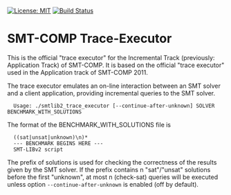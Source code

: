 [![License: MIT](https://img.shields.io/badge/License-MIT-yellow.svg)](https://opensource.org/licenses/MIT)
[![Build Status](https://travis-ci.com/SMT-COMP/trace-executor.svg?branch=master)](https://travis-ci.com/SMT-COMP/trace-executor)

SMT-COMP Trace-Executor
===============================================================================

This is the official "trace executor" for the Incremental Track (previously:
Application Track) of SMT-COMP.  It is based on the official "trace executor"
used in the Application track of SMT-COMP 2011.

The trace executor emulates an on-line interaction between an SMT solver and a
client application, providing incremental queries to the SMT solver.

```
  Usage: ./smtlib2_trace_executor [--continue-after-unknown] SOLVER BENCHMARK_WITH_SOLUTIONS
```

The format of the BENCHMARK_WITH_SOLUTIONS file is

```
  ((sat|unsat|unknown)\n)*
  --- BENCHMARK BEGINS HERE ---
  SMT-LIBv2 script
```

The prefix of solutions is used for checking the correctness of the results
given by the SMT solver. If the prefix contains n "sat"/"unsat" solutions
before the first "unknown", at most n (check-sat) queries will be executed
unless option `--continue-after-unknown` is enabled (off by default).
